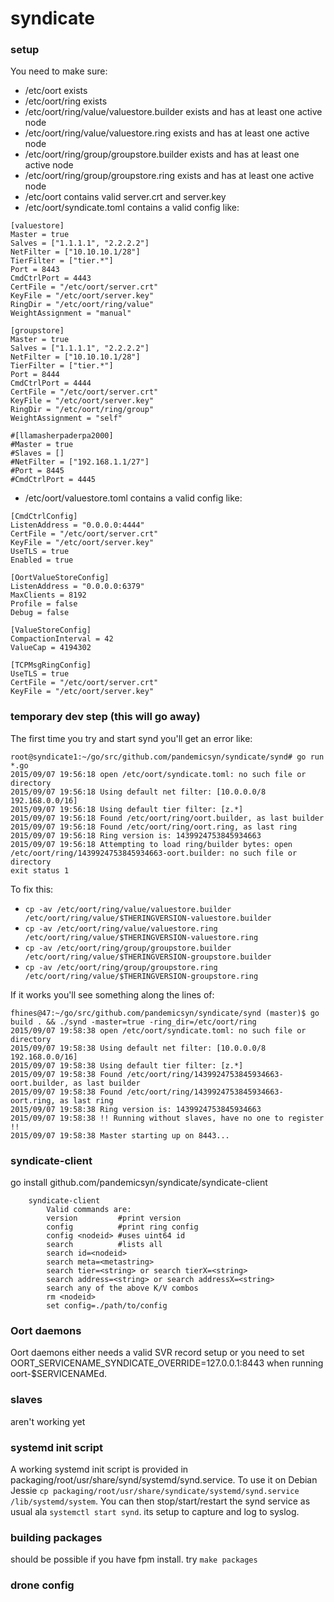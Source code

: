 # syndicate

### setup

You need to make sure:

- /etc/oort exists
- /etc/oort/ring exists
- /etc/oort/ring/value/valuestore.builder exists and has at least one active node
- /etc/oort/ring/value/valuestore.ring exists and has at least one active node
- /etc/oort/ring/group/groupstore.builder exists and has at least one active node
- /etc/oort/ring/group/groupstore.ring exists and has at least one active node
- /etc/oort contains valid server.crt and server.key
- /etc/oort/syndicate.toml contains a valid config like:
```
[valuestore]
Master = true
Salves = ["1.1.1.1", "2.2.2.2"]
NetFilter = ["10.10.10.1/28"]
TierFilter = ["tier.*"]
Port = 8443
CmdCtrlPort = 4443
CertFile = "/etc/oort/server.crt"
KeyFile = "/etc/oort/server.key"
RingDir = "/etc/oort/ring/value"
WeightAssignment = "manual"

[groupstore]
Master = true
Salves = ["1.1.1.1", "2.2.2.2"]
NetFilter = ["10.10.10.1/28"]
TierFilter = ["tier.*"]
Port = 8444
CmdCtrlPort = 4444
CertFile = "/etc/oort/server.crt"
KeyFile = "/etc/oort/server.key"
RingDir = "/etc/oort/ring/group"
WeightAssignment = "self"

#[llamasherpaderpa2000]
#Master = true
#Slaves = []
#NetFilter = ["192.168.1.1/27"]
#Port = 8445
#CmdCtrlPort = 4445
```
- /etc/oort/valuestore.toml contains a valid config like:
```
[CmdCtrlConfig]
ListenAddress = "0.0.0.0:4444"
CertFile = "/etc/oort/server.crt"
KeyFile = "/etc/oort/server.key"
UseTLS = true
Enabled = true

[OortValueStoreConfig]
ListenAddress = "0.0.0.0:6379"
MaxClients = 8192
Profile = false
Debug = false

[ValueStoreConfig]
CompactionInterval = 42
ValueCap = 4194302

[TCPMsgRingConfig]
UseTLS = true
CertFile = "/etc/oort/server.crt"
KeyFile = "/etc/oort/server.key"
```

### temporary dev step (this will go away)

The first time you try and start synd you'll get an error like:

```
root@syndicate1:~/go/src/github.com/pandemicsyn/syndicate/synd# go run *.go
2015/09/07 19:56:18 open /etc/oort/syndicate.toml: no such file or directory
2015/09/07 19:56:18 Using default net filter: [10.0.0.0/8 192.168.0.0/16]
2015/09/07 19:56:18 Using default tier filter: [z.*]
2015/09/07 19:56:18 Found /etc/oort/ring/oort.builder, as last builder
2015/09/07 19:56:18 Found /etc/oort/ring/oort.ring, as last ring
2015/09/07 19:56:18 Ring version is: 1439924753845934663
2015/09/07 19:56:18 Attempting to load ring/builder bytes: open /etc/oort/ring/1439924753845934663-oort.builder: no such file or directory
exit status 1
```

To fix this: 

- `cp -av /etc/oort/ring/value/valuestore.builder /etc/oort/ring/value/$THERINGVERSION-valuestore.builder`
- `cp -av /etc/oort/ring/value/valuestore.ring /etc/oort/ring/value/$THERINGVERSION-valuestore.ring`
- `cp -av /etc/oort/ring/group/groupstore.builder /etc/oort/ring/value/$THERINGVERSION-groupstore.builder`
- `cp -av /etc/oort/ring/group/groupstore.ring /etc/oort/ring/value/$THERINGVERSION-groupstore.ring`

If it works you'll see something along the lines of:

```
fhines@47:~/go/src/github.com/pandemicsyn/syndicate/synd (master)$ go build . && ./synd -master=true -ring_dir=/etc/oort/ring
2015/09/07 19:58:38 open /etc/oort/syndicate.toml: no such file or directory
2015/09/07 19:58:38 Using default net filter: [10.0.0.0/8 192.168.0.0/16]
2015/09/07 19:58:38 Using default tier filter: [z.*]
2015/09/07 19:58:38 Found /etc/oort/ring/1439924753845934663-oort.builder, as last builder
2015/09/07 19:58:38 Found /etc/oort/ring/1439924753845934663-oort.ring, as last ring
2015/09/07 19:58:38 Ring version is: 1439924753845934663
2015/09/07 19:58:38 !! Running without slaves, have no one to register !!
2015/09/07 19:58:38 Master starting up on 8443...
```

### syndicate-client

go install github.com/pandemicsyn/syndicate/syndicate-client


```
    syndicate-client
        Valid commands are:
        version         #print version
        config          #print ring config
        config <nodeid> #uses uint64 id
        search          #lists all
        search id=<nodeid>
        search meta=<metastring>
        search tier=<string> or search tierX=<string>
        search address=<string> or search addressX=<string>
        search any of the above K/V combos
        rm <nodeid>
        set config=./path/to/config
```

### Oort daemons 

Oort daemons either needs a valid SVR record setup or you need to set OORT_SERVICENAME_SYNDICATE_OVERRIDE=127.0.0.1:8443 when running oort-$SERVICENAMEd.

### slaves

aren't working yet

### systemd init script

A working systemd init script is provided in packaging/root/usr/share/synd/systemd/synd.service. To use it
on Debian Jessie `cp packaging/root/usr/share/syndicate/systemd/synd.service /lib/systemd/system`. You can then
stop/start/restart the synd service as usual ala `systemctl start synd`. its setup to capture and log to syslog.

### building packages

should be possible if you have fpm install. try `make packages`

### drone config
